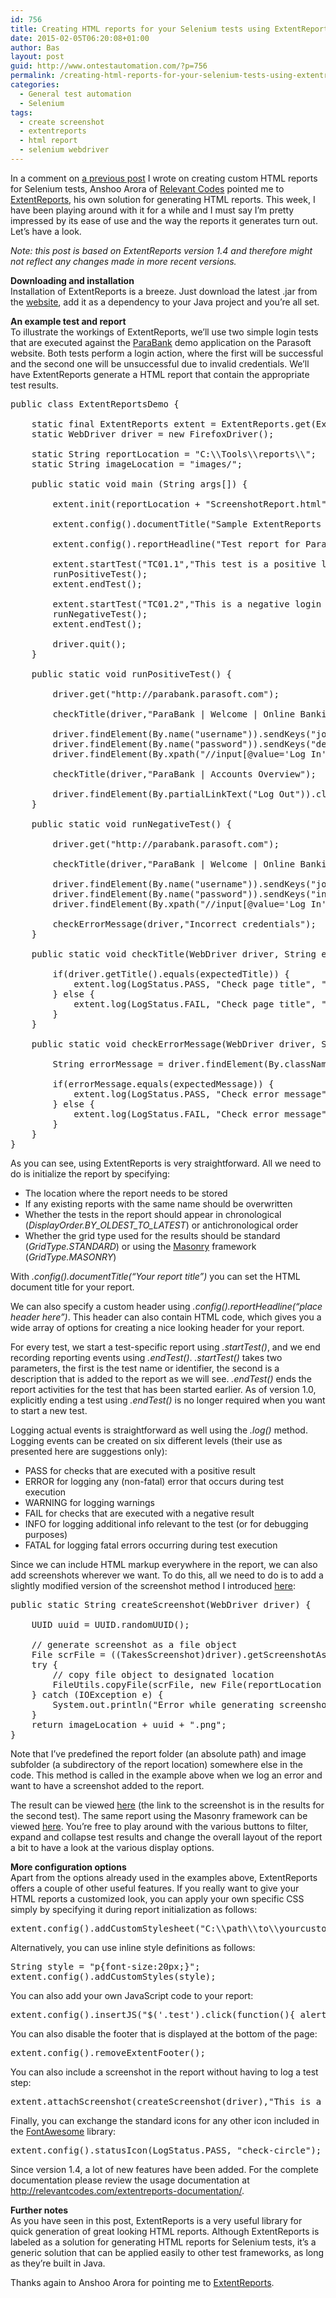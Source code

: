 ```yaml
---
id: 756
title: Creating HTML reports for your Selenium tests using ExtentReports
date: 2015-02-05T06:20:08+01:00
author: Bas
layout: post
guid: http://www.ontestautomation.com/?p=756
permalink: /creating-html-reports-for-your-selenium-tests-using-extentreports/
categories:
  - General test automation
  - Selenium
tags:
  - create screenshot
  - extentreports
  - html report
  - selenium webdriver
---
```

In a comment on [a previous post](http://www.ontestautomation.com/create-your-own-html-report-from-selenium-tests/) I wrote on creating custom HTML reports for Selenium tests, Anshoo Arora of [Relevant Codes](http://relevantcodes.com/) pointed me to [ExtentReports](http://relevantcodes.com/extentreports-for-selenium/), his own solution for generating HTML reports. This week, I have been playing around with it for a while and I must say I&#8217;m pretty impressed by its ease of use and the way the reports it generates turn out. Let&#8217;s have a look.

_Note: this post is based on ExtentReports version 1.4 and therefore might not reflect any changes made in more recent versions._

**Downloading and installation**  
Installation of ExtentReports is a breeze. Just download the latest .jar from the [website](http://relevantcodes.com/extentreports-for-selenium/), add it as a dependency to your Java project and you&#8217;re all set.

**An example test and report**  
To illustrate the workings of ExtentReports, we&#8217;ll use two simple login tests that are executed against the [ParaBank](http://parabank.parasoft.com/parabank/index.htm) demo application on the Parasoft website. Both tests perform a login action, where the first will be successful and the second one will be unsuccessful due to invalid credentials. We&#8217;ll have ExtentReports generate a HTML report that contain the appropriate test results.  
<!--more-->

<pre class="brush: java; gutter: false">public class ExtentReportsDemo {

	static final ExtentReports extent = ExtentReports.get(ExtentReportsDemo.class);
	static WebDriver driver = new FirefoxDriver();

	static String reportLocation = "C:\\Tools\\reports\\";
	static String imageLocation = "images/";
	
	public static void main (String args[]) {

		extent.init(reportLocation + "ScreenshotReport.html", true, DisplayOrder.BY_OLDEST_TO_LATEST, GridType.STANDARD);

        extent.config().documentTitle("Sample ExtentReports report");
        
		extent.config().reportHeadline("Test report for ParaBank login tests generated using &lt;b&gt;ExtentReports&lt;/b&gt;");

		extent.startTest("TC01.1","This test is a positive login test for ParaBank");
		runPositiveTest();
		extent.endTest();

		extent.startTest("TC01.2","This is a negative login test for ParaBank (contains a defect)");
		runNegativeTest();
		extent.endTest();

		driver.quit();
	}

	public static void runPositiveTest() {

		driver.get("http://parabank.parasoft.com");

		checkTitle(driver,"ParaBank | Welcome | Online Banking");

		driver.findElement(By.name("username")).sendKeys("john");
		driver.findElement(By.name("password")).sendKeys("demo");
		driver.findElement(By.xpath("//input[@value=&#039;Log In&#039;]")).click();

		checkTitle(driver,"ParaBank | Accounts Overview");

		driver.findElement(By.partialLinkText("Log Out")).click();
	}

	public static void runNegativeTest() {

		driver.get("http://parabank.parasoft.com");

		checkTitle(driver,"ParaBank | Welcome | Online Banking");

		driver.findElement(By.name("username")).sendKeys("john");
		driver.findElement(By.name("password")).sendKeys("incorrectpassword");
		driver.findElement(By.xpath("//input[@value=&#039;Log In&#039;]")).click();

		checkErrorMessage(driver,"Incorrect credentials");
	}

	public static void checkTitle(WebDriver driver, String expectedTitle) {

		if(driver.getTitle().equals(expectedTitle)) {
			extent.log(LogStatus.PASS, "Check page title", "Page title is " + expectedTitle);
		} else {
			extent.log(LogStatus.FAIL, "Check page title", "Incorrect login page title " + driver.getTitle());
		}
	}

	public static void checkErrorMessage(WebDriver driver, String expectedMessage) {

		String errorMessage = driver.findElement(By.className("error")).getText();

		if(errorMessage.equals(expectedMessage)) {
			extent.log(LogStatus.PASS, "Check error message", "Error message is " + expectedMessage);
		} else {
			extent.log(LogStatus.FAIL, "Check error message","View details below:",createScreenshot(driver));
		}
	}
}</pre>

As you can see, using ExtentReports is very straightforward. All we need to do is initialize the report by specifying:

  * The location where the report needs to be stored
  * If any existing reports with the same name should be overwritten
  * Whether the tests in the report should appear in chronological (_DisplayOrder.BY\_OLDEST\_TO_LATEST_) or antichronological order
  * Whether the grid type used for the results should be standard (_GridType.STANDARD_) or using the [Masonry](http://masonry.desandro.com/) framework (_GridType.MASONRY_)

With _.config().documentTitle(&#8220;Your report title&#8221;)_ you can set the HTML document title for your report.

We can also specify a custom header using _.config().reportHeadline(&#8220;place header here&#8221;)_. This header can also contain HTML code, which gives you a wide array of options for creating a nice looking header for your report.

For every test, we start a test-specific report using _.startTest()_, and we end recording reporting events using _.endTest()_. _.startTest()_ takes two parameters, the first is the test name or identifier, the second is a description that is added to the report as we will see. _.endTest()_ ends the report activities for the test that has been started earlier. As of version 1.0, explicitly ending a test using _.endTest()_ is no longer required when you want to start a new test.

Logging actual events is straightforward as well using the _.log()_ method. Logging events can be created on six different levels (their use as presented here are suggestions only):

  * PASS for checks that are executed with a positive result
  * ERROR for logging any (non-fatal) error that occurs during test execution
  * WARNING for logging warnings
  * FAIL for checks that are executed with a negative result
  * INFO for logging additional info relevant to the test (or for debugging purposes)
  * FATAL for logging fatal errors occurring during test execution

Since we can include HTML markup everywhere in the report, we can also add screenshots wherever we want. To do this, all we need to do is to add a slightly modified version of the screenshot method I introduced [here](http://www.ontestautomation.com/how-to-create-screenshots-in-your-selenium-webdriver-tests/):

<pre class="brush: java; gutter: false">public static String createScreenshot(WebDriver driver) {

	UUID uuid = UUID.randomUUID();

	// generate screenshot as a file object
	File scrFile = ((TakesScreenshot)driver).getScreenshotAs(OutputType.FILE);
	try {
		// copy file object to designated location
		FileUtils.copyFile(scrFile, new File(reportLocation + imageLocation + uuid + ".png"));
	} catch (IOException e) {
		System.out.println("Error while generating screenshot:\n" + e.toString());
	}
	return imageLocation + uuid + ".png";
}</pre>

Note that I&#8217;ve predefined the report folder (an absolute path) and image subfolder (a subdirectory of the report location) somewhere else in the code. This method is called in the example above when we log an error and want to have a screenshot added to the report.

The result can be viewed <a href="http://www.ontestautomation.com/files/reports/ScreenshotReport.html" target="_blank">here</a> (the link to the screenshot is in the results for the second test). The same report using the Masonry framework can be viewed <a href="http://www.ontestautomation.com/files/reports/ScreenshotReportMasonry.html" target="_blank">here</a>. You&#8217;re free to play around with the various buttons to filter, expand and collapse test results and change the overall layout of the report a bit to have a look at the various display options.

**More configuration options**  
Apart from the options already used in the examples above, ExtentReports offers a couple of other useful features. If you really want to give your HTML reports a customized look, you can apply your own specific CSS simply by specifying it during report initialization as follows:

<pre class="brush: java; gutter: false">extent.config().addCustomStylesheet("C:\\path\\to\\yourcustomcss.css");</pre>

Alternatively, you can use inline style definitions as follows:

<pre class="brush: java; gutter: false">String style = "p{font-size:20px;}";
extent.config().addCustomStyles(style);</pre>

You can also add your own JavaScript code to your report:

<pre class="brush: java; gutter: false">extent.config().insertJS("$(&#039;.test&#039;).click(function(){ alert(&#039;test clicked&#039;); });");</pre>

You can also disable the footer that is displayed at the bottom of the page:

<pre class="brush: java; gutter: false">extent.config().removeExtentFooter();</pre>

You can also include a screenshot in the report without having to log a test step:

<pre class="brush: java; gutter: false">extent.attachScreenshot(createScreenshot(driver),"This is a sample screenshot without an accompanying log step");</pre>

Finally, you can exchange the standard icons for any other icon included in the [FontAwesome](http://fortawesome.github.io/Font-Awesome/) library:

<pre class="brush: java; gutter: false">extent.config().statusIcon(LogStatus.PASS, "check-circle");</pre>

Since version 1.4, a lot of new features have been added. For the complete documentation please review the usage documentation at http://relevantcodes.com/extentreports-documentation/.

**Further notes**  
As you have seen in this post, ExtentReports is a very useful library for quick generation of great looking HTML reports. Although ExtentReports is labeled as a solution for generating HTML reports for Selenium tests, it&#8217;s a generic solution that can be applied easily to other test frameworks, as long as they&#8217;re built in Java.

Thanks again to Anshoo Arora for pointing me to [ExtentReports](http://relevantcodes.com/extentreports-for-selenium/).